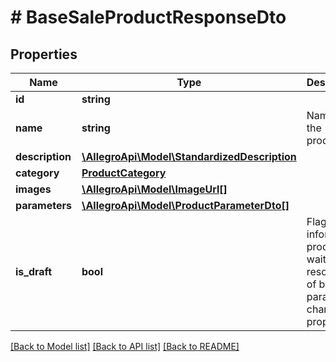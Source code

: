 # # BaseSaleProductResponseDto

## Properties

Name | Type | Description | Notes
------------ | ------------- | ------------- | -------------
**id** | **string** |  |
**name** | **string** | Name of the product. |
**description** | [**\AllegroApi\Model\StandardizedDescription**](StandardizedDescription.md) |  | [optional]
**category** | [**ProductCategory**](ProductCategory.md) |  |
**images** | [**\AllegroApi\Model\ImageUrl[]**](ImageUrl.md) |  | [optional]
**parameters** | [**\AllegroApi\Model\ProductParameterDto[]**](ProductParameterDto.md) |  | [optional]
**is_draft** | **bool** | Flag that informs if product is waiting for resolution of basic parameters change proposal. | [optional]

[[Back to Model list]](../../README.md#models) [[Back to API list]](../../README.md#endpoints) [[Back to README]](../../README.md)
